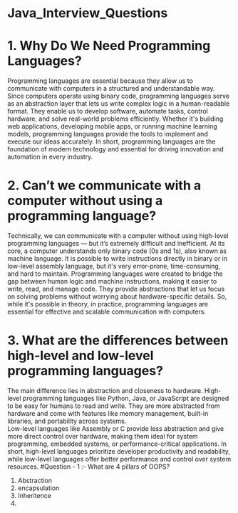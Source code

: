 # Java_Interview_Questions
# 1. Why Do We Need Programming Languages?
  Programming languages are essential because they allow us to communicate with computers in a structured and understandable way. Since computers operate using binary code,              programming languages serve as an abstraction layer that lets us write complex logic in a human-readable format.
  They enable us to develop software, automate tasks, control hardware, and solve real-world problems efficiently. Whether it's building web applications, developing mobile apps, or     running machine learning models, programming languages provide the tools to implement and execute our ideas accurately.
  In short, programming languages are the foundation of modern technology and essential for driving innovation and automation in every industry.<br />
# 2. Can’t we communicate with a computer without using a programming language?
  Technically, we can communicate with a computer without using high-level programming languages — but it’s extremely difficult and inefficient.
  At its core, a computer understands only binary code (0s and 1s), also known as machine language. It is possible to write instructions directly in binary or in low-level assembly      language, but it's very error-prone, time-consuming, and hard to maintain.
  Programming languages were created to bridge the gap between human logic and machine instructions, making it easier to write, read, and manage code. They provide abstractions that     let us focus on solving problems without worrying about hardware-specific details.
  So, while it's possible in theory, in practice, programming languages are essential for effective and scalable communication with computers.
# 3. What are the differences between high-level and low-level programming languages?
The main difference lies in abstraction and closeness to hardware.
High-level programming languages like Python, Java, or JavaScript are designed to be easy for humans to read and write. They are more abstracted from hardware and come with features like memory management, built-in libraries, and portability across systems. <br />
Low-level languages like Assembly or C provide less abstraction and give more direct control over hardware, making them ideal for system programming, embedded systems, or performance-critical applications.
In short, high-level languages prioritize developer productivity and readability, while low-level languages offer better performance and control over system resources.
#Question - 1 :- What are 4 pillars of OOPS?
1. Abstraction
2. encapsulation
3. Inheritence
4. 
